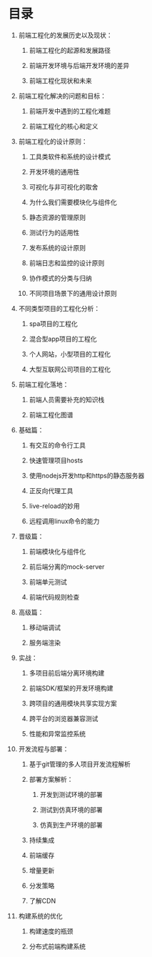 # 目录

1. 前端工程化的发展历史以及现状：

   1. 前端工程化的起源和发展路径

   2. 前端开发环境与后端开发环境的差异

   3. 前端工程化现状和未来

2. 前端工程化解决的问题和目标：

   1. 前端开发中遇到的工程化难题

   2. 前端工程化的核心和定义

3. 前端工程化的设计原则：

   1. 工具类软件和系统的设计模式

   2. 开发环境的通用性

   3. 可视化与非可视化的取舍

   4. 为什么我们需要模块化与组件化

   5. 静态资源的管理原则

   6. 测试行为的适用性

   7. 发布系统的设计原则

   8. 前端日志和监控的设计原则

   9. 协作模式的分类与归纳

   10. 不同项目场景下的通用设计原则

4. 不同类型项目的工程化分析：

   1. spa项目的工程化

   2. 混合型app项目的工程化

   3. 个人网站，小型项目的工程化

   4. 大型互联网公司项目的工程化

5. 前端工程化落地：

   1. 前端人员需要补充的知识栈

   2. 前端工程化图谱

6. 基础篇：

   1. 有交互的命令行工具

   2. 快速管理项目hosts

   3. 使用nodejs开发http和https的静态服务器

   4. 正反向代理工具

   5. live-reload的妙用

   6. 远程调用linux命令的能力

7. 晋级篇：

   1. 前端模块化与组件化

   2. 前后端分离的mock-server

   3. 前端单元测试

   4. 前端代码规则检查

8. 高级篇：

   1. 移动端调试

   2. 服务端渲染

9. 实战：

   1. 多项目前后端分离环境构建

   2. 前端SDK/框架的开发环境构建

   3. 跨项目的通用模块共享实现方案

   4. 跨平台的浏览器兼容测试

   5. 性能和异常监控系统

10. 开发流程与部署：

    1. 基于git管理的多人项目开发流程解析

    2. 部署方案解析：

       1. 开发到测试环境的部署

       2. 测试到仿真环境的部署

       3. 仿真到生产环境的部署

    3. 持续集成

    4. 前端缓存

    5. 增量更新

    6. 分发策略

    7. 了解CDN

11. 构建系统的优化

    1. 构建速度的瓶颈

    2. 分布式前端构建系统




